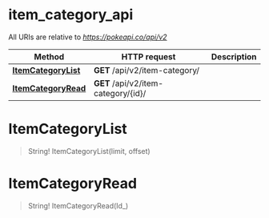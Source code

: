 # item_category_api

All URIs are relative to *https://pokeapi.co/api/v2*

Method | HTTP request | Description
------------- | ------------- | -------------
[**ItemCategoryList**](item_category_api.md#ItemCategoryList) | **GET** /api/v2/item-category/ | 
[**ItemCategoryRead**](item_category_api.md#ItemCategoryRead) | **GET** /api/v2/item-category/{id}/ | 


<a name="ItemCategoryList"></a>
# **ItemCategoryList**
> String! ItemCategoryList(limit, offset)


<a name="ItemCategoryRead"></a>
# **ItemCategoryRead**
> String! ItemCategoryRead(Id_)


